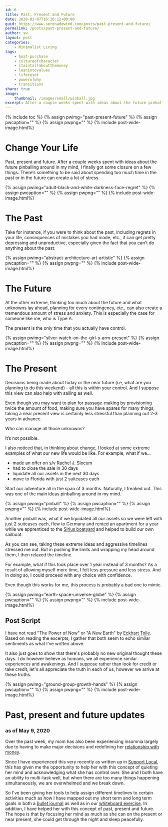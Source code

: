 ```yaml
---
id: 6
title: Past, Present and Future
date: 2020-02-07T16:20:12+00:00
guid: https://www.serenadewind.com/posts/past-present-and-future/
permalink: /posts/past-present-and-future/
author: sw
layout: post
categories:
    - Minimalist Living
tags:
    - boat-purchase
    - cultureofcharacter
    - itaintallaboutthemoney
    - leanintovalues
    - lifereset
    - powerofwhy
    - transitions
share: true
image:
    thumbnail: /images/small/pinball.jpg 
excerpt: After a couple weeks spent with ideas about the future pinballing around in my mind, I finally got some closure on a few things. The present is the only time that you actually have control...
---
```

{% include toc %}
{% assign pwimg="past-present-future" %}
{% assign pwcaption="" %}
{% assign pwpng="" %}
{% include post-wide-image.html%}


# Change Your Life

Past, present and future. After a couple weeks spent with ideas about the future pinballing around in my mind, I finally got some closure on a few things. There’s something to be said about spending too much time in the past or in the future can create a lot of stress.

{% assign pwimg="adult-black-and-white-darkness-face-regret" %}
{% assign pwcaption="" %}
{% assign pwpng="" %}
{% include post-wide-image.html%}


# The Past

Take for instance, if you were to think about the past, including regrets in your life, consequences of mistakes you had made, etc., it can get pretty depressing and unproductive, especially given the fact that you can’t do anything about the past.

{% assign pwimg="abstract-architecture-art-artistic" %}
{% assign pwcaption="" %}
{% assign pwpng="" %}
{% include post-wide-image.html%}


# The Future

At the other extreme, thinking too much about the future and what unknowns lay ahead, planning for every contingency, etc., can also create a tremendous amount of stress and anxiety. This is especially the case for someone like me, who is Type A.

The present is the only time that you actually have control.

{% assign pwimg="silver-watch-on-the-girl-s-arm-present" %}
{% assign pwcaption="" %}
{% assign pwpng="" %}
{% include post-wide-image.html%}


# The Present

Decisions being made about today or the near future (i.e, what are you planning to do this weekend) - all this is within your control. And I suppose this view can also help with sailing as well. 

Even though you may want to plan for passage-making by provisioning twice the amount of food, making sure you have spares for many things, taking a near present view is certainly less stressful than planning out 2-3 years in advance.

Who can manage all those unknowns? 

It’s not possible.

I also noticed that, in thinking about change, I looked at some extreme examples of what our new life would be like. For example, what if we...

- made an offer on [s/v Rachel J. Slocum](/about-rachel-j-slocum/)
- had to close the sale in 30 days
- liquidate all our assets in the next 30 days
- move to Florida with just 2 suitcases each

Start our adventure all in the span of 3 months. Naturally, I freaked out. This was one of the main ideas pinballing around in my mind.

{% assign pwimg="pinball" %}
{% assign pwcaption="" %}
{% assign pwpng="" %}
{% include post-wide-image.html%}


Another pinball was, what if we liquidated all our assets so we were left with just 2 suitcases each, flew to Germany and rented an apartment for a year while we apprenticed to the [Sirius boatyard](https://www.serenadewind.com/posts/boot-2020/ "Boot 2020") and helped to build our own sailboat.

As you can see, taking these extreme ideas and aggressive timelines stressed me out. But in pushing the limits and wrapping my head around them, I then relaxed the timeline.

For example, what if this took place over 1 year instead of 3 months? As a result of allowing myself more time, I felt less pressure and less stress. And in doing so, I could proceed with any choice with confidence.

Even though this works for me, this process is probably a bad one to mimic.

{% assign pwimg="earth-space-universe-globe" %}
{% assign pwcaption="" %}
{% assign pwpng="" %}
{% include post-wide-image.html%}


## Post Script

I have not read "The Power of Now" or "A New Earth" by [Eckhart Tolle](https://www.eckharttolle.com/ "Eckhart Tolle"). Based on reading the excerpts, I gather that both seem to echo similar sentiments as what I've written above.

It also just goes to show that there's probably no new original thought these days. I do however believe as humans, we all experience similar experiences and awakenings. And I suppose rather than look for credit or take credit, let's all appreciate the truth in each of us, however we arrive at these truths. 

{% assign pwimg="ground-group-growth-hands" %}
{% assign pwcaption="" %}
{% assign pwpng="" %}
{% include post-wide-image.html%}
 

# Past, present and future updates

### as of May 9, 2020

Over the past week, my mom has also been experiencing insomnia largely due to having to make major decisions and redefining her [relationship with money](https://www.serenadewind.com/posts/relationship-with-money/ "Relationship with Money").

Since I have experienced this very recently as written up in [Support Local](https://www.serenadewind.com/posts/support-local/ "Support Local"), this has given me the opportunity to help her with this concept of quieting her mind and acknowledging what she has control over. She and I both have an ability to multi-task well, but when there are too many things happening simultaneously, we are overwhelmed and we break down. 

So I've been giving her tools to help assign different timelines to certain activities much as how I have mapped out my short term and long term goals in both a [bullet journal](https://www.serenadewind.com/posts/eye-of-the-storm/ "Eye of the Storm") as well as in our [whiteboard exercise](https://www.serenadewind.com/posts/time-to-go-to-the-whiteboard/ "Time to go to the whiteboard"). In addition, I have helped her with this concept of past, present and future. The hope is that by focusing her mind as much as she can on the present or near present, she could get through the night and sleep peacefully. 